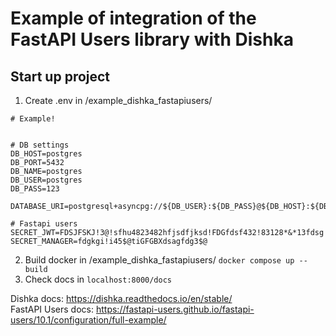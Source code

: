 # Example of integration of the FastAPI Users library with Dishka

## Start up project
1. Create .env in /example_dishka_fastapiusers/
````
# Example!


# DB settings
DB_HOST=postgres
DB_PORT=5432
DB_NAME=postgres
DB_USER=postgres
DB_PASS=123

DATABASE_URI=postgresql+asyncpg://${DB_USER}:${DB_PASS}@${DB_HOST}:${DB_PORT}/${DB_NAME}

# Fastapi users
SECRET_JWT=FDSJFSKJ!3@!sfhu4823482hfjsdfjksd!FDGfdsf432!83128*&*13fdsg
SECRET_MANAGER=fdgkgi!i45$@tiGFGBXdsagfdg3$@
````
2. Build docker in /example_dishka_fastapiusers/
``docker compose up --build``
3. Check docs in ``localhost:8000/docs``

Dishka docs: https://dishka.readthedocs.io/en/stable/
\
FastAPI Users docs: https://fastapi-users.github.io/fastapi-users/10.1/configuration/full-example/